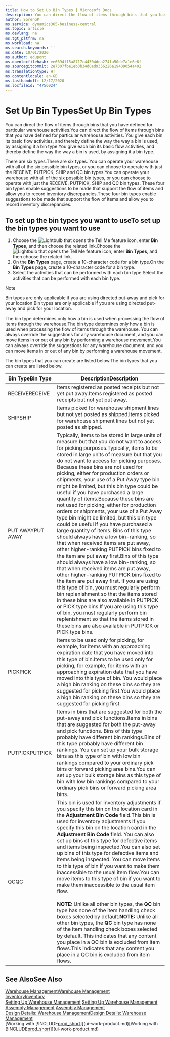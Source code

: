 ```yaml
---
title: How to Set Up Bin Types | Microsoft Docs
description: You can direct the flow of items through bins that you have defined for particular warehouse activities. You give each bin its basic flow activities, and thereby define the way the way a bin is used, by assigning it a bin type.
author: SorenGP
ms.service: dynamics365-business-central
ms.topic: article
ms.devlang: na
ms.tgt_pltfrm: na
ms.workload: na
ms.search.keywords: ''
ms.date: 10/01/2020
ms.author: edupont
ms.openlocfilehash: ee6694f15a8717c44504dea274fa50de7a1e6e6f
ms.sourcegitcommit: 2e7307fbe1eb3b34d0ad9356226a19409054a402
ms.translationtype: HT
ms.contentlocale: en-GB
ms.lasthandoff: 12/17/2020
ms.locfileid: "4756024"
---
```

# <a name="set-up-bin-types"></a><span data-ttu-id="ac4c8-104">Set Up Bin Types</span><span class="sxs-lookup"><span data-stu-id="ac4c8-104">Set Up Bin Types</span></span>
<span data-ttu-id="ac4c8-105">You can direct the flow of items through bins that you have defined for particular warehouse activities.</span><span class="sxs-lookup"><span data-stu-id="ac4c8-105">You can direct the flow of items through bins that you have defined for particular warehouse activities.</span></span> <span data-ttu-id="ac4c8-106">You give each bin its basic flow activities, and thereby define the way the way a bin is used, by assigning it a bin type.</span><span class="sxs-lookup"><span data-stu-id="ac4c8-106">You give each bin its basic flow activities, and thereby define the way the way a bin is used, by assigning it a bin type.</span></span>  

<span data-ttu-id="ac4c8-107">There are six types.</span><span class="sxs-lookup"><span data-stu-id="ac4c8-107">There are six types.</span></span> <span data-ttu-id="ac4c8-108">You can operate your warehouse with all of the six possible bin types, or you can choose to operate with just the RECEIVE, PUTPICK, SHIP and QC bin types.</span><span class="sxs-lookup"><span data-stu-id="ac4c8-108">You can operate your warehouse with all of the six possible bin types, or you can choose to operate with just the RECEIVE, PUTPICK, SHIP and QC bin types.</span></span> <span data-ttu-id="ac4c8-109">These four bin types enable suggestions to be made that support the flow of items and allow you to record inventory discrepancies.</span><span class="sxs-lookup"><span data-stu-id="ac4c8-109">These four bin types enable suggestions to be made that support the flow of items and allow you to record inventory discrepancies.</span></span>  

## <a name="to-set-up-the-bin-types-you-want-to-use"></a><span data-ttu-id="ac4c8-110">To set up the bin types you want to use</span><span class="sxs-lookup"><span data-stu-id="ac4c8-110">To set up the bin types you want to use</span></span>  
1.  <span data-ttu-id="ac4c8-111">Choose the ![Lightbulb that opens the Tell Me feature](media/ui-search/search_small.png "Tell me what you want to do") icon, enter **Bin Types**, and then choose the related link.</span><span class="sxs-lookup"><span data-stu-id="ac4c8-111">Choose the ![Lightbulb that opens the Tell Me feature](media/ui-search/search_small.png "Tell me what you want to do") icon, enter **Bin Types**, and then choose the related link.</span></span>  
2.  <span data-ttu-id="ac4c8-112">On the **Bin Types** page, create a 10-character code for a bin type.</span><span class="sxs-lookup"><span data-stu-id="ac4c8-112">On the **Bin Types** page, create a 10-character code for a bin type.</span></span>  
3.  <span data-ttu-id="ac4c8-113">Select the activities that can be performed with each bin type.</span><span class="sxs-lookup"><span data-stu-id="ac4c8-113">Select the activities that can be performed with each bin type.</span></span>  

> [!NOTE]  
>  <span data-ttu-id="ac4c8-114">Bin types are only applicable if you are using directed put-away and pick for your location.</span><span class="sxs-lookup"><span data-stu-id="ac4c8-114">Bin types are only applicable if you are using directed put-away and pick for your location.</span></span>  

<span data-ttu-id="ac4c8-115">The bin type determines only how a bin is used when processing the flow of items through the warehouse.</span><span class="sxs-lookup"><span data-stu-id="ac4c8-115">The bin type determines only how a bin is used when processing the flow of items through the warehouse.</span></span> <span data-ttu-id="ac4c8-116">You can always override the suggestions for any warehouse document, and you can move items in or out of any bin by performing a warehouse movement.</span><span class="sxs-lookup"><span data-stu-id="ac4c8-116">You can always override the suggestions for any warehouse document, and you can move items in or out of any bin by performing a warehouse movement.</span></span>  

<span data-ttu-id="ac4c8-117">The bin types that you can create are listed below.</span><span class="sxs-lookup"><span data-stu-id="ac4c8-117">The bin types that you can create are listed below.</span></span>  

|<span data-ttu-id="ac4c8-118">Bin Type</span><span class="sxs-lookup"><span data-stu-id="ac4c8-118">Bin Type</span></span>|<span data-ttu-id="ac4c8-119">Description</span><span class="sxs-lookup"><span data-stu-id="ac4c8-119">Description</span></span>|  
|------------------|---------------------------------------|  
|<span data-ttu-id="ac4c8-120">RECEIVE</span><span class="sxs-lookup"><span data-stu-id="ac4c8-120">RECEIVE</span></span>|<span data-ttu-id="ac4c8-121">Items registered as posted receipts but not yet put away.</span><span class="sxs-lookup"><span data-stu-id="ac4c8-121">Items registered as posted receipts but not yet put away.</span></span>|  
|<span data-ttu-id="ac4c8-122">SHIP</span><span class="sxs-lookup"><span data-stu-id="ac4c8-122">SHIP</span></span>|<span data-ttu-id="ac4c8-123">Items picked for warehouse shipment lines but not yet posted as shipped.</span><span class="sxs-lookup"><span data-stu-id="ac4c8-123">Items picked for warehouse shipment lines but not yet posted as shipped.</span></span>|  
|<span data-ttu-id="ac4c8-124">PUT AWAY</span><span class="sxs-lookup"><span data-stu-id="ac4c8-124">PUT AWAY</span></span>|<span data-ttu-id="ac4c8-125">Typically, items to be stored in large units of measure but that you do not want to access for picking purposes.</span><span class="sxs-lookup"><span data-stu-id="ac4c8-125">Typically, items to be stored in large units of measure but that you do not want to access for picking purposes.</span></span> <span data-ttu-id="ac4c8-126">Because these bins are not used for picking, either for production orders or shipments, your use of a Put Away type bin might be limited, but this bin type could be useful if you have purchased a large quantity of items.</span><span class="sxs-lookup"><span data-stu-id="ac4c8-126">Because these bins are not used for picking, either for production orders or shipments, your use of a Put Away type bin might be limited, but this bin type could be useful if you have purchased a large quantity of items.</span></span> <span data-ttu-id="ac4c8-127">Bins of this type should always have a low bin-ranking, so that when received items are put away, other higher-ranking PUTPICK bins fixed to the item are put away first.</span><span class="sxs-lookup"><span data-stu-id="ac4c8-127">Bins of this type should always have a low bin-ranking, so that when received items are put away, other higher-ranking PUTPICK bins fixed to the item are put away first.</span></span> <span data-ttu-id="ac4c8-128">If you are using this type of bin, you must regularly perform bin replenishment so that the items stored in these bins are also available in PUTPICK or PICK type bins.</span><span class="sxs-lookup"><span data-stu-id="ac4c8-128">If you are using this type of bin, you must regularly perform bin replenishment so that the items stored in these bins are also available in PUTPICK or PICK type bins.</span></span>|  
|<span data-ttu-id="ac4c8-129">PICK</span><span class="sxs-lookup"><span data-stu-id="ac4c8-129">PICK</span></span>|<span data-ttu-id="ac4c8-130">Items to be used only for picking, for example, for items with an approaching expiration date that you have moved into this type of bin.</span><span class="sxs-lookup"><span data-stu-id="ac4c8-130">Items to be used only for picking, for example, for items with an approaching expiration date that you have moved into this type of bin.</span></span> <span data-ttu-id="ac4c8-131">You would place a high bin ranking on these bins so they are suggested for picking first.</span><span class="sxs-lookup"><span data-stu-id="ac4c8-131">You would place a high bin ranking on these bins so they are suggested for picking first.</span></span>|  
|<span data-ttu-id="ac4c8-132">PUTPICK</span><span class="sxs-lookup"><span data-stu-id="ac4c8-132">PUTPICK</span></span>|<span data-ttu-id="ac4c8-133">Items in bins that are suggested for both the put-away and pick functions.</span><span class="sxs-lookup"><span data-stu-id="ac4c8-133">Items in bins that are suggested for both the put-away and pick functions.</span></span> <span data-ttu-id="ac4c8-134">Bins of this type probably have different bin rankings.</span><span class="sxs-lookup"><span data-stu-id="ac4c8-134">Bins of this type probably have different bin rankings.</span></span> <span data-ttu-id="ac4c8-135">You can set up your bulk storage bins as this type of bin with low bin rankings compared to your ordinary pick bins or forward picking area bins.</span><span class="sxs-lookup"><span data-stu-id="ac4c8-135">You can set up your bulk storage bins as this type of bin with low bin rankings compared to your ordinary pick bins or forward picking area bins.</span></span>|  
|<span data-ttu-id="ac4c8-136">QC</span><span class="sxs-lookup"><span data-stu-id="ac4c8-136">QC</span></span>|<span data-ttu-id="ac4c8-137">This bin is used for inventory adjustments if you specify this bin on the location card in the **Adjustment Bin Code** field.</span><span class="sxs-lookup"><span data-stu-id="ac4c8-137">This bin is used for inventory adjustments if you specify this bin on the location card in the **Adjustment Bin Code** field.</span></span> <span data-ttu-id="ac4c8-138">You can also set up bins of this type for defective items and items being inspected.</span><span class="sxs-lookup"><span data-stu-id="ac4c8-138">You can also set up bins of this type for defective items and items being inspected.</span></span> <span data-ttu-id="ac4c8-139">You can move items to this type of bin if you want to make them inaccessible to the usual item flow.</span><span class="sxs-lookup"><span data-stu-id="ac4c8-139">You can move items to this type of bin if you want to make them inaccessible to the usual item flow.</span></span><br /><br /> <span data-ttu-id="ac4c8-140">**NOTE:** Unlike all other bin types, the **QC** bin type has none of the item handling check boxes selected by default.</span><span class="sxs-lookup"><span data-stu-id="ac4c8-140">**NOTE:** Unlike all other bin types, the **QC** bin type has none of the item handling check boxes selected by default.</span></span> <span data-ttu-id="ac4c8-141">This indicates that any content you place in a QC bin is excluded from item flows.</span><span class="sxs-lookup"><span data-stu-id="ac4c8-141">This indicates that any content you place in a QC bin is excluded from item flows.</span></span>|  

## <a name="see-also"></a><span data-ttu-id="ac4c8-142">See Also</span><span class="sxs-lookup"><span data-stu-id="ac4c8-142">See Also</span></span>
[<span data-ttu-id="ac4c8-143">Warehouse Management</span><span class="sxs-lookup"><span data-stu-id="ac4c8-143">Warehouse Management</span></span>](warehouse-manage-warehouse.md)  
[<span data-ttu-id="ac4c8-144">Inventory</span><span class="sxs-lookup"><span data-stu-id="ac4c8-144">Inventory</span></span>](inventory-manage-inventory.md)  
<span data-ttu-id="ac4c8-145">[Setting Up Warehouse Management](warehouse-setup-warehouse.md)   </span><span class="sxs-lookup"><span data-stu-id="ac4c8-145">[Setting Up Warehouse Management](warehouse-setup-warehouse.md)   </span></span>  
<span data-ttu-id="ac4c8-146">[Assembly Management](assembly-assemble-items.md)  </span><span class="sxs-lookup"><span data-stu-id="ac4c8-146">[Assembly Management](assembly-assemble-items.md)  </span></span>  
[<span data-ttu-id="ac4c8-147">Design Details: Warehouse Management</span><span class="sxs-lookup"><span data-stu-id="ac4c8-147">Design Details: Warehouse Management</span></span>](design-details-warehouse-management.md)  
<span data-ttu-id="ac4c8-148">[Working with [!INCLUDE[prod_short](includes/prod_short.md)]](ui-work-product.md)</span><span class="sxs-lookup"><span data-stu-id="ac4c8-148">[Working with [!INCLUDE[prod_short](includes/prod_short.md)]](ui-work-product.md)</span></span>
